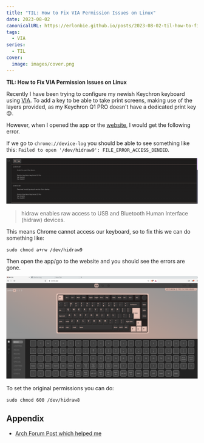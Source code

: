 ```yaml
---
title: "TIL: How to Fix VIA Permission Issues on Linux"
date: 2023-08-02
canonicalURL: https://erlonbie.github.io/posts/2023-08-02-til-how-to-fix-via-permission-issues-on-linux
tags:
  - VIA
series:
  - TIL
cover:
  image: images/cover.png
---
```


**TIL: How to Fix VIA Permission Issues on Linux**

Recently I have been trying to configure my newish Keychron keyboard using [VIA](https://www.caniusevia.com/).
To add a key to be able to take print screens, making use of the layers provided,
as my Keychron Q1 PRO doesn't have a dedicated print key :sweat:.

However, when I opened the app or the [website](https://usevia.app/), I would get
the following error.

If we go to `chrome://device-log` you should be able to see something like this:
`Failed to open '/dev/hidraw9': FILE_ERROR_ACCESS_DENIED`.

![Error](images/error.png)

> hidraw enables raw access to USB and Bluetooth Human Interface (hidraw) devices.

This means Chrome cannot access our keyboard, so to fix this we can do something like:

```
sudo chmod a+rw /dev/hidraw9
```

Then open the app/go to the website and you should see the errors are gone.

![Loaded](images/loaded.png)

To set the original permissions you can do:

```
sudo chmod 600 /dev/hidraw8
```

## Appendix

- [Arch Forum Post which helped me](https://bbs.archlinux.org/viewtopic.php?id=285709)

